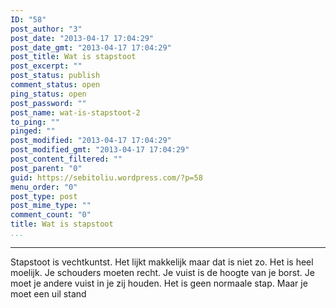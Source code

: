 ```yaml
---
ID: "58"
post_author: "3"
post_date: "2013-04-17 17:04:29"
post_date_gmt: "2013-04-17 17:04:29"
post_title: Wat is stapstoot
post_excerpt: ""
post_status: publish
comment_status: open
ping_status: open
post_password: ""
post_name: wat-is-stapstoot-2
to_ping: ""
pinged: ""
post_modified: "2013-04-17 17:04:29"
post_modified_gmt: "2013-04-17 17:04:29"
post_content_filtered: ""
post_parent: "0"
guid: https://sebitoliu.wordpress.com/?p=58
menu_order: "0"
post_type: post
post_mime_type: ""
comment_count: "0"
title: Wat is stapstoot
...
```

---

Stapstoot is vechtkuntst.
Het lijkt makkelijk maar dat is niet zo.
Het is heel moelijk.
Je schouders moeten recht.
Je vuist is de hoogte van je borst.
Je moet je andere vuist in je zij houden.
Het is geen normaale stap.
Maar je moet een uil stand

